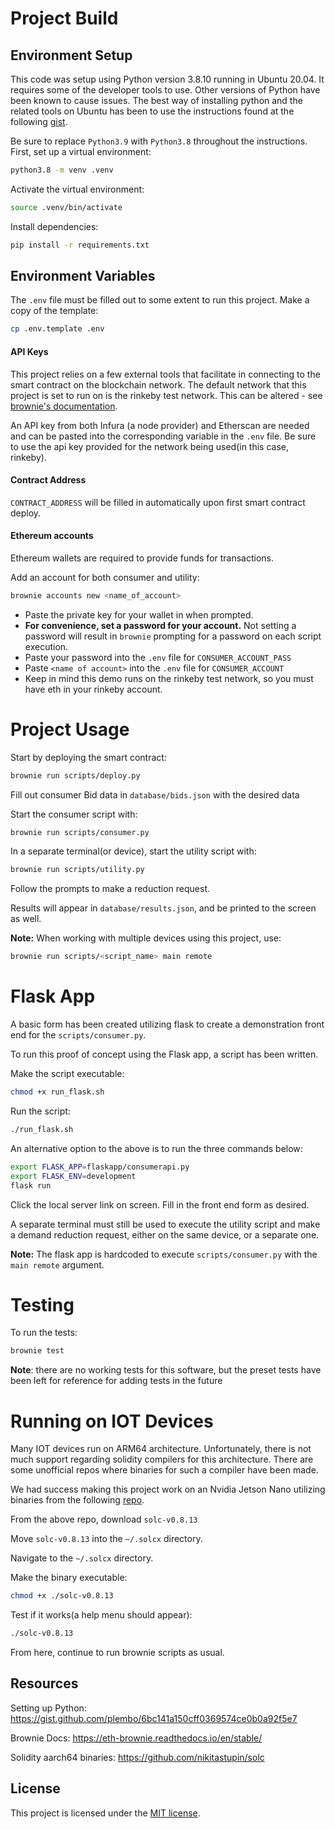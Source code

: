 # **Project Build**

## **Environment Setup**
This code was setup using Python version 3.8.10 running in Ubuntu 20.04. It requires some of the developer tools to use. Other versions of Python have been known to cause issues. The best way of installing python and the related tools on Ubuntu has been to use the instructions found at the following [gist]( 
https://gist.github.com/plembo/6bc141a150cff0369574ce0b0a92f5e7).

Be sure to replace `Python3.9` with `Python3.8` throughout the instructions. 
First, set up a virtual environment:
```bash
python3.8 -m venv .venv
```
Activate the virtual environment:
```bash
source .venv/bin/activate
```
Install dependencies:
```bash
pip install -r requirements.txt
```
## **Environment Variables**
The `.env` file must be filled out to some extent to run this project.
Make a copy of the template:
```bash
cp .env.template .env
```

#### **API Keys**
This project relies on a few external tools that facilitate in connecting to the smart contract on the blockchain network. The default network that this project is set to run on is the rinkeby test network. This can be altered - see [brownie's documentation](https://eth-brownie.readthedocs.io/en/stable/).


An API key from both Infura (a node provider) and Etherscan are needed and can be pasted into the corresponding variable in the `.env` file. Be sure to use the api key provided for the network being used(in this case, rinkeby).

#### **Contract Address**

`CONTRACT_ADDRESS` will be filled in automatically upon first smart contract deploy.

#### **Ethereum accounts**
Ethereum wallets are required to provide funds for transactions.

Add an account for both consumer and utility:
  ```bash
  brownie accounts new <name_of_account>
  ```
* Paste the private key for your wallet in when prompted.
* **For convenience, set a password for your account.** Not setting a password will result in `brownie` prompting for a password on each script execution.
* Paste your password into the `.env` file for `CONSUMER_ACCOUNT_PASS`
* Paste `<name of account>` into the `.env` file for `CONSUMER_ACCOUNT`
* Keep in mind this demo runs on the rinkeby test network, so you must have eth in your rinkeby account. 

# **Project Usage**

 Start by deploying the smart contract:
  ```bash
  brownie run scripts/deploy.py
  ```
 Fill out consumer Bid data in `database/bids.json` with the desired data

 Start the consumer script with: 
  ```bash
  brownie run scripts/consumer.py
  ```
 In a separate terminal(or device), start the utility script with:
  ```bash
  brownie run scripts/utility.py
  ```
Follow the prompts to make a reduction request.

 Results will appear in `database/results.json`, and be printed to the screen as well.


**Note:** When working with multiple devices using this project, use:
 ```bash
 brownie run scripts/<script_name> main remote 
```

# **Flask App**

A basic form has been created utilizing flask to create a demonstration front end for the `scripts/consumer.py`.

To run this proof of concept using the Flask app, a script has been written. 

Make the script executable:

```bash
chmod +x run_flask.sh
```

Run the script:

```bash
./run_flask.sh
```

An alternative option to the above is to run the three commands below:

```bash
export FLASK_APP=flaskapp/consumerapi.py
export FLASK_ENV=development
flask run
```

Click the local server link on screen. Fill in the front end form as desired.

A separate terminal must still be used to execute the utility script and make a demand reduction request, either on the same device, or a separate one.

**Note:** The flask app is hardcoded to execute `scripts/consumer.py` with the `main remote` argument.


# **Testing**

To run the tests:

```bash
brownie test
```

**Note**: there are no working tests for this software, but the preset tests have been left for reference for adding tests in the future

# **Running on IOT Devices**

Many IOT devices run on ARM64 architecture. Unfortunately, there is not much support regarding solidity compilers for this architecture. There are some unofficial repos where binaries for such a compiler have been made.

We had success making this project work on an Nvidia Jetson Nano utilizing binaries from the following [repo](https://github.com/nikitastupin/solc).

From the above repo, download `solc-v0.8.13`

Move `solc-v0.8.13` into the `~/.solcx` directory.

Navigate to the `~/.solcx` directory.

Make the binary executable:
```bash
chmod +x ./solc-v0.8.13
```
Test if it works(a help menu should appear):
```bash
./solc-v0.8.13
```

From here, continue to run brownie scripts as usual.
## Resources

Setting up Python: https://gist.github.com/plembo/6bc141a150cff0369574ce0b0a92f5e7

Brownie Docs: https://eth-brownie.readthedocs.io/en/stable/

Solidity aarch64 binaries: https://github.com/nikitastupin/solc
## License

This project is licensed under the [MIT license](LICENSE).


